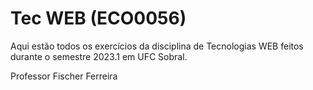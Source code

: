 # Tec WEB (ECO0056)

Aqui estão todos os exercícios da disciplina de Tecnologias WEB feitos durante o semestre 2023.1 em UFC Sobral.

Professor Fischer Ferreira 
